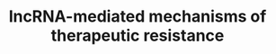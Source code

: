 ---
annotations:
- id: PW:0001335
  parent: regulatory pathway
  type: Pathway Ontology
  value: long non-coding RNA pathway
- id: DOID:684
  parent: disease of cellular proliferation
  type: Disease Ontology
  value: hepatocellular carcinoma
- id: PW:0002367
  parent: drug pathway
  type: Pathway Ontology
  value: antineoplastic drug pathway
- id: PW:0000605
  parent: disease pathway
  type: Pathway Ontology
  value: cancer pathway
authors:
- Khanspers
- MaintBot
- AlexanderPico
- Fehrhart
- Eweitz
- Egonw
communities:
- CPTAC
description: 'LncRNA-mediated mechanisms of therapeutic resistance. Mechanisms of
  tumor cell resistance to chemotherapy or hypoxia involving lncRNA include modulation
  of drug transporters and elimination, survival signaling pathways, cell cycle progression
  and DNA repair, sensitization to apoptosis, and modulation of intercellular communication
  mediated by extracellular vesicles.  This pathway is based on Fig 6 from Parasramka
  et al: http://www.ncbi.nlm.nih.gov/pubmed/27013343  Proteins on this pathway have
  targeted assays available via the [https://assays.cancer.gov/available_assays?wp_id=WP3672
  CPTAC Assay Portal]'
last-edited: 2021-05-22
ndex: a9b3b0d5-8b67-11eb-9e72-0ac135e8bacf
organisms:
- Homo sapiens
redirect_from:
- /index.php/Pathway:WP3672
- /instance/WP3672
- /instance/WP3672_rr123394
revision: r123394
schema-jsonld:
- '@context': https://schema.org/
  '@id': https://wikipathways.github.io/pathways/WP3672.html
  '@type': Dataset
  creator:
    '@type': Organization
    name: WikiPathways
  description: 'LncRNA-mediated mechanisms of therapeutic resistance. Mechanisms of
    tumor cell resistance to chemotherapy or hypoxia involving lncRNA include modulation
    of drug transporters and elimination, survival signaling pathways, cell cycle
    progression and DNA repair, sensitization to apoptosis, and modulation of intercellular
    communication mediated by extracellular vesicles.  This pathway is based on Fig
    6 from Parasramka et al: http://www.ncbi.nlm.nih.gov/pubmed/27013343  Proteins
    on this pathway have targeted assays available via the [https://assays.cancer.gov/available_assays?wp_id=WP3672
    CPTAC Assay Portal]'
  keywords:
  - Bcl-xl
  - HIF1A
  - P-gp
  - TP53
  - WNT6
  - p21
  license: CC0
  name: lncRNA-mediated mechanisms of therapeutic resistance
seo: CreativeWork
title: lncRNA-mediated mechanisms of therapeutic resistance
wpid: WP3672
---